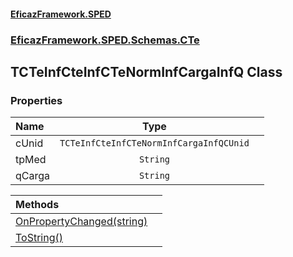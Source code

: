 #### [EficazFramework.SPED](EficazFrameworkSPED.md 'EficazFramework SPED')
### [EficazFramework.SPED.Schemas.CTe](EficazFramework.SPED.Schemas.CTe.md 'EficazFramework.SPED.Schemas.CTe')

## TCTeInfCteInfCTeNormInfCargaInfQ Class
### Properties

| Name | Type | |
| :--- | :---: | :--- |
| cUnid | `TCTeInfCteInfCTeNormInfCargaInfQCUnid` |  |
| tpMed | `String` |  |
| qCarga | `String` |  |

| Methods | |
| :--- | :--- |
| [OnPropertyChanged(string)](EficazFramework.SPED.Schemas.CTe/TCTeInfCteInfCTeNormInfCargaInfQ/OnPropertyChanged(string).md 'EficazFramework.SPED.Schemas.CTe.TCTeInfCteInfCTeNormInfCargaInfQ.OnPropertyChanged(string)') | |
| [ToString()](EficazFramework.SPED.Schemas.CTe/TCTeInfCteInfCTeNormInfCargaInfQ/ToString().md 'EficazFramework.SPED.Schemas.CTe.TCTeInfCteInfCTeNormInfCargaInfQ.ToString()') | |

